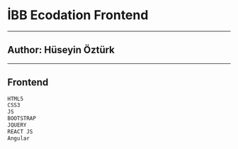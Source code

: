 # İBB  Ecodation Frontend
---------
## Author: Hüseyin Öztürk

---------
## Frontend
```sh
HTML5
CSS3
JS
BOOTSTRAP
JQUERY
REACT JS
Angular
```
